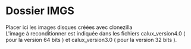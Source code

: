 # Dossier IMGS
Placer ici les images disques créées avec clonezilla<br />
L'image à reconditionner est indiquée dans les fichiers calux_version4.0 ( pour la version 64 bits ) et calux_version3.0 ( pour la version 32 bits ). 
